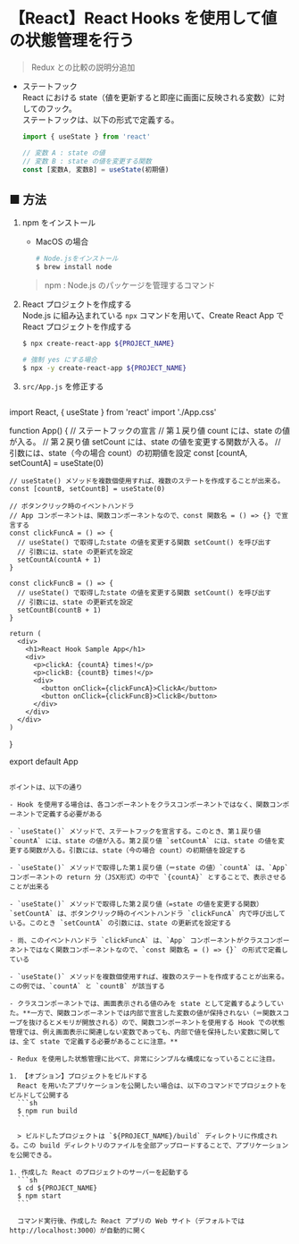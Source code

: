 # 【React】React Hooks を使用して値の状態管理を行う

> Redux との比較の説明分追加


- ステートフック<br>
  React における state（値を更新すると即座に画面に反映される変数）に対してのフック。<br>
  ステートフックは、以下の形式で定義する。
  ```js
  import { useState } from 'react'

  // 変数 A : state の値
  // 変数 B : state の値を変更する関数
  const [変数A, 変数B] = useState(初期値) 
  ```

## ■ 方法

1. npm をインストール
	- MacOS の場合
		```sh
		# Node.jsをインストール
		$ brew install node
		```
	> npm : Node.js のパッケージを管理するコマンド

1. React プロジェクトを作成する<br>
  Node.js に組み込まれている `npx` コマンドを用いて、Create React App で React プロジェクトを作成する

	```sh
	$ npx create-react-app ${PROJECT_NAME}
	```
	```sh
	# 強制 yes にする場合
	$ npx -y create-react-app ${PROJECT_NAME}
	```

1. `src/App.js` を修正する
	```js
  import React, { useState } from 'react'
  import './App.css'

  function App() {
    // ステートフックの宣言
    // 第１戻り値 count には、state の値が入る。
    // 第２戻り値 setCount には、state の値を変更する関数が入る。
    // 引数には、state（今の場合 count）の初期値を設定
    const [countA, setCountA] = useState(0)

    // useState() メソッドを複数個使用すれば、複数のステートを作成することが出来る。
    const [countB, setCountB] = useState(0)

    // ボタンクリック時のイベントハンドラ
    // App コンポーネントは、関数コンポーネントなので、const 関数名 = () => {} で宣言する
    const clickFuncA = () => {
      // useState() で取得したstate の値を変更する関数 setCount() を呼び出す
      // 引数には、state の更新式を設定
      setCountA(countA + 1)
    }
    
    const clickFuncB = () => {
      // useState() で取得したstate の値を変更する関数 setCount() を呼び出す
      // 引数には、state の更新式を設定
      setCountB(countB + 1)
    }

    return (
      <div>
        <h1>React Hook Sample App</h1>
        <div>
          <p>clickA: {countA} times!</p>
          <p>clickB: {countB} times!</p>
          <div>
            <button onClick={clickFuncA}>ClickA</button>
            <button onClick={clickFuncB}>ClickB</button>
          </div>
        </div>
      </div>
    )
  }

  export default App
  ```

  ポイントは、以下の通り

  - Hook を使用する場合は、各コンポーネントをクラスコンポーネントではなく、関数コンポーネントで定義する必要がある

  - `useState()` メソッドで、ステートフックを宣言する。このとき、第１戻り値 `countA` には、state の値が入る。第２戻り値 `setCountA` には、state の値を変更する関数が入る。引数には、state（今の場合 count）の初期値を設定する

  - `useState()` メソッドで取得した第１戻り値（＝state の値）`countA` は、`App` コンポーネントの return 分（JSX形式）の中で `{countA}` とすることで、表示させることが出来る

  - `useState()` メソッドで取得した第２戻り値（=state の値を変更する関数）`setCountA` は、ボタンクリック時のイベントハンドラ `clickFuncA` 内で呼び出している。このとき `setCountA` の引数には、state の更新式を設定する

  - 尚、このイベントハンドラ `clickFuncA` は、`App` コンポーネントがクラスコンポーネントではなく関数コンポーネントなので、`const 関数名 = () => {}` の形式で定義している

  - `useState()` メソッドを複数個使用すれば、複数のステートを作成することが出来る。この例では、`countA` と `countB` が該当する

  - クラスコンポーネントでは、画面表示される値のみを state として定義するようしていた。**一方で、関数コンポーネントでは内部で宣言した変数の値が保持されない（＝関数スコープを抜けるとメモリが開放される）ので、関数コンポーネントを使用する Hook での状態管理では、例え画面表示に関連しない変数であっても、内部で値を保持したい変数に関しては、全て state で定義する必要があることに注意。**

  - Redux を使用した状態管理に比べて、非常にシンプルな構成になっていることに注目。

1. 【オプション】プロジェクトをビルドする
	React を用いたアプリケーションを公開したい場合は、以下のコマンドでプロジェクトをビルドして公開する
	```sh
	$ npm run build
	```

	> ビルドしたプロジェクトは `${PROJECT_NAME}/build` ディレクトリに作成される。この build ディレクトリのファイルを全部アップロードすることで、アプリケーションを公開できる。

1. 作成した React のプロジェクトのサーバーを起動する
	```sh
	$ cd ${PROJECT_NAME}
	$ npm start
	```

	コマンド実行後、作成した React アプリの Web サイト（デフォルトでは http://localhost:3000）が自動的に開く
